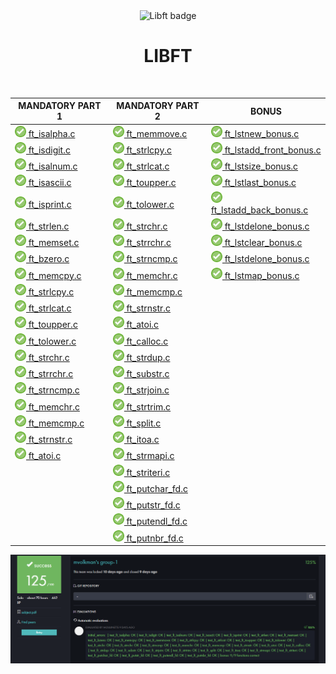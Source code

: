 <div align="center">
  <img src="https://raw.githubusercontent.com/maksim-volkmann/42-project-badges/main/badges/libftm.png" width="100" alt="Libft badge" />
  <h1>LIBFT</h1>
</div>

<br>

<table>
  <thead>
    <tr>
      <th><strong>MANDATORY PART 1</strong></th>
      <th><strong>MANDATORY PART 2</strong></th>
      <th><strong>BONUS</strong></th>
    </tr>
  </thead>
  <tbody>
    <tr>
      <td><a href="ft_isalpha.c"><img src="/img/done.png" width="18" alt="done"> ft_isalpha.c</a></td>
      <td><a href="ft_memmove.c"><img src="/img/done.png" width="18" alt="done"> ft_memmove.c</a></td>
      <td><a href="ft_lstnew_bonus.c"><img src="/img/done.png" width="18" alt="done"> ft_lstnew_bonus.c</a></td>
    </tr>
    <tr>
      <td><a href="ft_isdigit.c"><img src="/img/done.png" width="18" alt="done"> ft_isdigit.c</a></td>
      <td><a href="ft_strlcpy.c"><img src="/img/done.png" width="18" alt="done"> ft_strlcpy.c</a></td>
      <td><a href="ft_lstadd_front_bonus.c"><img src="/img/done.png" width="18" alt="done"> ft_lstadd_front_bonus.c</a></td>
    </tr>
    <tr>
      <td><a href="ft_isalnum.c"><img src="/img/done.png" width="18" alt="done"> ft_isalnum.c</a></td>
      <td><a href="ft_strlcat.c"><img src="/img/done.png" width="18" alt="done"> ft_strlcat.c</a></td>
      <td><a href="ft_lstsize_bonus.c"><img src="/img/done.png" width="18" alt="done"> ft_lstsize_bonus.c</a></td>
    </tr>
    <tr>
      <td><a href="ft_isascii.c"><img src="/img/done.png" width="18" alt="done"> ft_isascii.c</a></td>
      <td><a href="ft_toupper.c"><img src="/img/done.png" width="18" alt="done"> ft_toupper.c</a></td>
      <td><a href="ft_lstlast_bonus.c"><img src="/img/done.png" width="18" alt="done"> ft_lstlast_bonus.c</a></td>
    </tr>
    <tr>
      <td><a href="ft_isprint.c"><img src="/img/done.png" width="18" alt="done"> ft_isprint.c</a></td>
      <td><a href="ft_tolower.c"><img src="/img/done.png" width="18" alt="done"> ft_tolower.c</a></td>
      <td><a href="ft_lstadd_back_bonus.c"><img src="/img/done.png" width="18" alt="done"> ft_lstadd_back_bonus.c</a></td>
    </tr>
    <tr>
      <td><a href="ft_strlen.c"><img src="/img/done.png" width="18" alt="done"> ft_strlen.c</a></td>
      <td><a href="ft_strchr.c"><img src="/img/done.png" width="18" alt="done"> ft_strchr.c</a></td>
      <td><a href="ft_lstdelone_bonus.c"><img src="/img/done.png" width="18" alt="done"> ft_lstdelone_bonus.c</a></td>
    </tr>
    <tr>
      <td><a href="ft_memset.c"><img src="/img/done.png" width="18" alt="done"> ft_memset.c</a></td>
      <td><a href="ft_strrchr.c"><img src="/img/done.png" width="18" alt="done"> ft_strrchr.c</a></td>
      <td><a href="ft_lstclear_bonus.c"><img src="/img/done.png" width="18" alt="done"> ft_lstclear_bonus.c</a></td>
    </tr>
    <tr>
      <td><a href="ft_bzero.c"><img src="/img/done.png" width="18" alt="done"> ft_bzero.c</a></td>
      <td><a href="ft_strncmp.c"><img src="/img/done.png" width="18" alt="done"> ft_strncmp.c</a></td>
      <td><a href="ft_lstdelone_bonus.c"><img src="/img/done.png" width="18" alt="done"> ft_lstdelone_bonus.c</a></td>
    </tr>
    <tr>
      <td><a href="ft_memcpy.c"><img src="/img/done.png" width="18" alt="done"> ft_memcpy.c</a></td>
      <td><a href="ft_memchr.c"><img src="/img/done.png" width="18" alt="done"> ft_memchr.c</a></td>
      <td><a href="ft_lstmap_bonus.c"><img src="/img/done.png" width="18" alt="done"> ft_lstmap_bonus.c</a></td>
    </tr>
    <tr>
      <td><a href="ft_strlcpy.c"><img src="/img/done.png" width="18" alt="done"> ft_strlcpy.c</a></td>
      <td><a href="ft_memcmp.c"><img src="/img/done.png" width="18" alt="done"> ft_memcmp.c</a></td>
      <td></td>
    </tr>
    <tr>
      <td><a href="ft_strlcat.c"><img src="/img/done.png" width="18" alt="done"> ft_strlcat.c</a></td>
      <td><a href="ft_strnstr.c"><img src="/img/done.png" width="18" alt="done"> ft_strnstr.c</a></td>
      <td></td>
    </tr>
    <tr>
      <td><a href="ft_toupper.c"><img src="/img/done.png" width="18" alt="done"> ft_toupper.c</a></td>
      <td><a href="ft_atoi.c"><img src="/img/done.png" width="18" alt="done"> ft_atoi.c</a></td>
      <td></td>
    </tr>
    <tr>
      <td><a href="ft_tolower.c"><img src="/img/done.png" width="18" alt="done"> ft_tolower.c</a></td>
      <td><a href="ft_calloc.c"><img src="/img/done.png" width="18" alt="done"> ft_calloc.c</a></td>
      <td></td>
    </tr>
    <tr>
      <td><a href="ft_strchr.c"><img src="/img/done.png" width="18" alt="done"> ft_strchr.c</a></td>
      <td><a href="ft_strdup.c"><img src="/img/done.png" width="18" alt="done"> ft_strdup.c</a></td>
      <td></td>
    </tr>
    <tr>
      <td><a href="ft_strrchr.c"><img src="/img/done.png" width="18" alt="done"> ft_strrchr.c</a></td>
      <td><a href="ft_substr.c"><img src="/img/done.png" width="18" alt="done"> ft_substr.c</a></td>
      <td></td>
    </tr>
    <tr>
      <td><a href="ft_strncmp.c"><img src="/img/done.png" width="18" alt="done"> ft_strncmp.c</a></td>
      <td><a href="ft_strjoin.c"><img src="/img/done.png" width="18" alt="done"> ft_strjoin.c</a></td>
      <td></td>
    </tr>
    <tr>
      <td><a href="ft_memchr.c"><img src="/img/done.png" width="18" alt="done"> ft_memchr.c</a></td>
      <td><a href="ft_strtrim.c"><img src="/img/done.png" width="18" alt="done"> ft_strtrim.c</a></td>
      <td></td>
    </tr>
    <tr>
      <td><a href="ft_memcmp.c"><img src="/img/done.png" width="18" alt="done"> ft_memcmp.c</a></td>
      <td><a href="ft_split.c"><img src="/img/done.png" width="18" alt="done"> ft_split.c</a></td>
      <td></td>
    </tr>
    <tr>
      <td><a href="ft_strnstr.c"><img src="/img/done.png" width="18" alt="done"> ft_strnstr.c</a></td>
      <td><a href="ft_itoa.c"><img src="/img/done.png" width="18" alt="done"> ft_itoa.c</a></td>
      <td></td>
    </tr>
    <tr>
      <td><a href="ft_atoi.c"><img src="/img/done.png" width="18" alt="done"> ft_atoi.c</a></td>
      <td><a href="ft_strmapi.c"><img src="/img/done.png" width="18" alt="done"> ft_strmapi.c</a></td>
      <td></td>
    </tr>
    <tr>
      <td></td>
      <td><a href="ft_striteri.c"><img src="/img/done.png" width="18" alt="done"> ft_striteri.c</a></td>
      <td></td>
    </tr>
    <tr>
      <td></td>
      <td><a href="ft_putchar_fd.c"><img src="/img/done.png" width="18" alt="done"> ft_putchar_fd.c</a></td>
      <td></td>
    </tr>
    <tr>
      <td></td>
      <td><a href="ft_putstr_fd.c"><img src="/img/done.png" width="18" alt="done"> ft_putstr_fd.c</a></td>
      <td></td>
    </tr>
    <tr>
      <td></td>
      <td><a href="ft_putendl_fd.c"><img src="/img/done.png" width="18" alt="done"> ft_putendl_fd.c</a></td>
      <td></td>
    </tr>
    <tr>
      <td></td>
      <td><a href="ft_putnbr_fd.c"><img src="/img/done.png" width="18" alt="done"> ft_putnbr_fd.c</a></td>
      <td></td>
    </tr>
  </tbody>
</table>


<p align="center">
  <img src="/img/score.png" alt="score"/>
</p>
